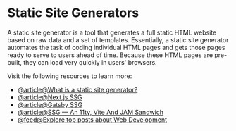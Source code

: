 # Static Site Generators

A static site generator is a tool that generates a full static HTML website based on raw data and a set of templates. Essentially, a static site generator automates the task of coding individual HTML pages and gets those pages ready to serve to users ahead of time. Because these HTML pages are pre-built, they can load very quickly in users' browsers.

Visit the following resources to learn more:

- [@article@What is a static site generator?](https://www.cloudflare.com/learning/performance/static-site-generator/)
- [@article@Next.js SSG](https://nextjs.org/docs/advanced-features/static-html-export)
- [@article@Gatsby SSG](https://www.gatsbyjs.com/docs/glossary/static-site-generator/)
- [@article@SSG — An 11ty, Vite And JAM Sandwich](https://www.smashingmagazine.com/2021/10/building-ssg-11ty-vite-jam-sandwich/)
- [@feed@Explore top posts about Web Development](https://app.daily.dev/tags/webdev?ref=roadmapsh)
